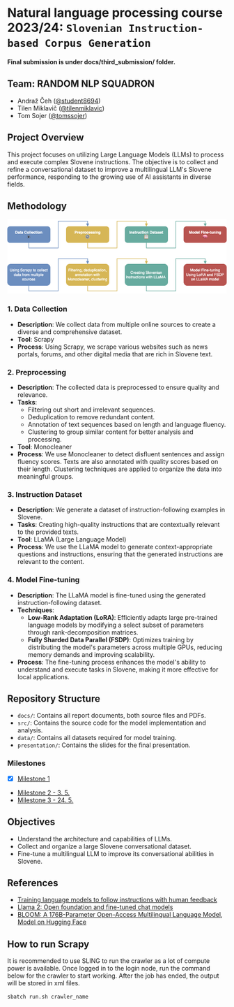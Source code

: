 # Natural language processing course 2023/24: `Slovenian Instruction-based Corpus Generation`

**Final submission is under docs/third_submission/ folder.**

## Team: RANDOM NLP SQUADRON

- Andraž Čeh ([@student8694](https://github.com/student8694))
- Tilen Miklavič ([@tilenmiklavic](https://github.com/tilenmiklavic))
- Tom Sojer ([@tomssojer](https://github.com/tomssojer))

## Project Overview

This project focuses on utilizing Large Language Models (LLMs) to process and execute complex Slovene instructions. The objective is to collect and refine a conversational dataset to improve a multilingual LLM's Slovene performance, responding to the growing use of AI assistants in diverse fields.

## Methodology
![Data processing pipeline](docs/third_submission/drawio.png)


### 1. Data Collection
- **Description**: We collect data from multiple online sources to create a diverse and comprehensive dataset.
- **Tool**: Scrapy
- **Process**: Using Scrapy, we scrape various websites such as news portals, forums, and other digital media that are rich in Slovene text.

### 2. Preprocessing
- **Description**: The collected data is preprocessed to ensure quality and relevance.
- **Tasks**:
  - Filtering out short and irrelevant sequences.
  - Deduplication to remove redundant content.
  - Annotation of text sequences based on length and language fluency.
  - Clustering to group similar content for better analysis and processing.
- **Tool**: Monocleaner
- **Process**: We use Monocleaner to detect disfluent sentences and assign fluency scores. Texts are also annotated with quality scores based on their length. Clustering techniques are applied to organize the data into meaningful groups.
  
### 3. Instruction Dataset
- **Description**: We generate a dataset of instruction-following examples in Slovene.
- **Tasks**: Creating high-quality instructions that are contextually relevant to the provided texts.
- **Tool**: LLaMA (Large Language Model)
- **Process**: We use the LLaMA model to generate context-appropriate questions and instructions, ensuring that the generated instructions are relevant to the content.

### 4. Model Fine-tuning
- **Description**: The LLaMA model is fine-tuned using the generated instruction-following dataset.
- **Techniques**:
  - **Low-Rank Adaptation (LoRA)**: Efficiently adapts large pre-trained language models by modifying a select subset of parameters through rank-decomposition matrices.
  - **Fully Sharded Data Parallel (FSDP)**: Optimizes training by distributing the model's parameters across multiple GPUs, reducing memory demands and improving scalability.
- **Process**: The fine-tuning process enhances the model's ability to understand and execute tasks in Slovene, making it more effective for local applications.

## Repository Structure

- `docs/`: Contains all report documents, both source files and PDFs.
- `src/`: Contains the source code for the model implementation and analysis.
- `data/`: Contains all datasets required for model training.
- `presentation/`: Contains the slides for the final presentation.

### Milestones

- [x] [Milestone 1](https://github.com/UL-FRI-NLP-2023-2024/ul-fri-nlp-course-project-random_nlp_squadron/milestone/1)
- [Milestone 2 - 3. 5.](https://github.com/UL-FRI-NLP-2023-2024/ul-fri-nlp-course-project-random_nlp_squadron/milestone/2)
- [Milestone 3 - 24. 5.](https://github.com/UL-FRI-NLP-2023-2024/ul-fri-nlp-course-project-random_nlp_squadron/milestone/3)

## Objectives

- Understand the architecture and capabilities of LLMs.
- Collect and organize a large Slovene conversational dataset.
- Fine-tune a multilingual LLM to improve its conversational abilities in Slovene.

## References

- [Training language models to follow instructions with human feedback](https://arxiv.org/abs/2203.02155)
- [Llama 2: Open foundation and fine-tuned chat models](https://arxiv.org/abs/2307.09288)
- [BLOOM: A 176B-Parameter Open-Access Multilingual Language Model](https://arxiv.org/abs/2211.05100), [Model on Hugging Face](https://huggingface.co/bigscience/bloom)

## How to run Scrapy

It is recommended to use SLING to run the crawler as a lot of compute power is available. Once logged in to the login node, run the command below for the crawler to start working. After the job has ended, the output will be stored in xml files.

```
sbatch run.sh crawler_name
```
